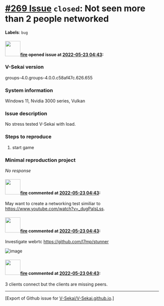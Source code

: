 # [\#269 Issue](https://github.com/V-Sekai/V-Sekai.github.io/issues/269) `closed`: Not seen more than 2 people networked
**Labels**: `bug`


#### <img src="https://avatars.githubusercontent.com/u/32321?u=c2e06a3d2b49a467aa907e54aa259516440267cc&v=4" width="50">[fire](https://github.com/fire) opened issue at [2022-05-23 04:43](https://github.com/V-Sekai/V-Sekai.github.io/issues/269):

### V-Sekai version

groups-4.0.groups-4.0.0.c58af47c.626.655 

### System information

Windows 11, Nvidia 3000 series, Vulkan

### Issue description

No stress tested V-Sekai with load.

### Steps to reproduce

1. start game

### Minimal reproduction project

_No response_

#### <img src="https://avatars.githubusercontent.com/u/32321?u=c2e06a3d2b49a467aa907e54aa259516440267cc&v=4" width="50">[fire](https://github.com/fire) commented at [2022-05-23 04:43](https://github.com/V-Sekai/V-Sekai.github.io/issues/269#issuecomment-1134174796):

May want to create a networking test similiar to https://www.youtube.com/watch?v=_dugPaIsLss.

#### <img src="https://avatars.githubusercontent.com/u/32321?u=c2e06a3d2b49a467aa907e54aa259516440267cc&v=4" width="50">[fire](https://github.com/fire) commented at [2022-05-23 04:43](https://github.com/V-Sekai/V-Sekai.github.io/issues/269#issuecomment-1134175879):

Investigate webrtc https://github.com/l7mp/stunner

![image](https://user-images.githubusercontent.com/32321/169745525-b479bb9f-fb8d-4bf3-a742-399d0b2c65db.png)

#### <img src="https://avatars.githubusercontent.com/u/32321?u=c2e06a3d2b49a467aa907e54aa259516440267cc&v=4" width="50">[fire](https://github.com/fire) commented at [2022-05-23 04:43](https://github.com/V-Sekai/V-Sekai.github.io/issues/269#issuecomment-1136692272):

3 clients connect but the clients are missing peers.


-------------------------------------------------------------------------------



[Export of Github issue for [V-Sekai/V-Sekai.github.io](https://github.com/V-Sekai/V-Sekai.github.io).]

